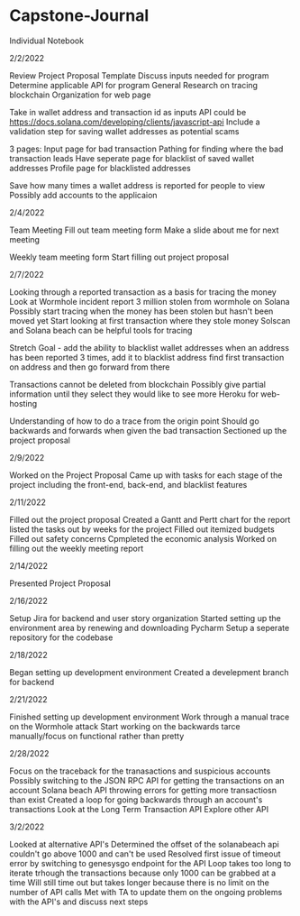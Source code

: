 # Capstone-Journal
Individual Notebook

2/2/2022

  Review Project Proposal Template
  Discuss inputs needed for program
  Determine applicable API for program
  General Research on tracing blockchain
  Organization for web page
  
  Take in wallet address and transaction id as inputs
  API could be https://docs.solana.com/developing/clients/javascript-api
  Include a validation step for saving wallet addresses as potential scams
  
  3 pages:
    Input page for bad transaction
    Pathing for finding where the bad transaction leads
    Have seperate page for blacklist of saved wallet addresses
    Profile page for blacklisted addresses
 
  Save how many times a wallet address is reported for people to view
  Possibly add accounts to the applicaion

2/4/2022

  Team Meeting
  Fill out team meeting form
  Make a slide about me for next meeting

  Weekly team meeting form
  Start filling out project proposal

2/7/2022

  Looking through a reported transaction as a basis for tracing the money
  Look at Wormhole incident report
    3 million stolen from wormhole on Solana
  Possibly start tracing when the money has been stolen but hasn't been moved yet
  Start looking at first transaction where they stole money
  Solscan and Solana beach can be helpful tools for tracing
  
  Stretch Goal - add the ability to blacklist wallet addresses
    when an address has been reported 3 times, add it to blacklist address
    find first transaction on address and then go forward from there
    
  Transactions cannot be deleted from blockchain
  Possibly give partial information until they select they would like to see more
  Heroku for web-hosting

  Understanding of how to do a trace from the origin point
  Should go backwards and forwards when given the bad transaction
  Sectioned up the project proposal 
  
2/9/2022

Worked on the Project Proposal 
Came up with tasks for each stage of the project including the front-end, back-end, and blacklist features

2/11/2022

Filled out the project proposal
  Created a Gantt and Pertt chart for the report
    listed the tasks out by weeks for the project
  Filled out itemized budgets
  Filled out safety concerns
  Cpmpleted the economic analysis
Worked on filling out the weekly meeting report

2/14/2022

  Presented Project Proposal
  
2/16/2022

  Setup Jira for backend and user story organization
  Started setting up the environment area by renewing and downloading Pycharm
  Setup a seperate repository for the codebase
  
2/18/2022

  Began setting up development environment
  Created a develepment branch for backend 
  
2/21/2022

  Finished setting up development environment
  Work through a manual trace on the Wormhole attack
  Start working on the backwards tarce manually/focus on functional rather than pretty
  
2/28/2022

  Focus on the traceback for the tranasactions and suspicious accounts
  Possibly switching to the JSON RPC API for getting the transactions on an account
    Solana beach API throwing errors for getting more transactiosn than exist
  Created a loop for going backwards through an account's transactions
  Look at the Long Term Transaction API
  Explore other API

3/2/2022
  
  Looked at alternative API's
  Determined the offset of the solanabeach api couldn't go above 1000 and can't be used
  Resolved first issue of timeout error by switching to genesysgo endpoint for the API
    Loop takes too long to iterate trhough the transactions because only 1000 can be grabbed at a time
    Will still time out but takes longer because there is no limit on the number of API calls
  Met with TA to update them on the ongoing problems with the API's and discuss next steps
